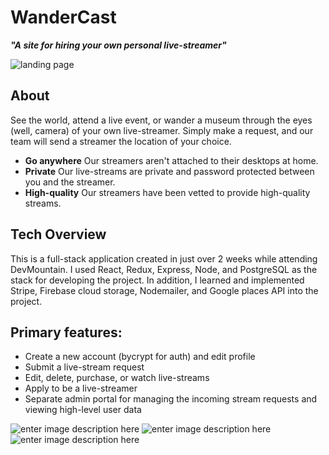 # WanderCast 

***"A site for hiring your own personal live-streamer"***

![landing page](https://lh4.googleusercontent.com/KD_3tBGMKceNjwXmorwcDyiD4L3iGCUykV29kskbcwhK18QAsPYPfkBEraMLcSiNlp6w_Y6KYrcPhelqv0h7w1h_2-u2XAQK0GAQHZN5=s1433)

## About

See the world, attend a live event, or wander a museum through the eyes (well, camera) of your own live-streamer. Simply make a request, and our team will send a streamer the location of your choice.

- **Go anywhere** Our streamers aren't attached to their desktops at home.
- **Private** Our live-streams are private and password protected between you and the streamer.
- **High-quality** Our streamers have been vetted to provide high-quality streams.

## Tech Overview

This is a full-stack application created in just over 2 weeks while attending DevMountain. I used React, Redux, Express, Node, and PostgreSQL as the stack for developing the project. In addition, I learned and implemented Stripe, Firebase cloud storage, Nodemailer, and Google places API into the project.

## Primary features:

-   Create a new account (bycrypt for auth) and edit profile
-   Submit a live-stream request
-   Edit, delete, purchase, or watch live-streams
-   Apply to be a live-streamer
-   Separate admin portal for managing the incoming stream requests and viewing high-level user data

 
   ![enter image description here](https://lh4.googleusercontent.com/l7CdVrL6pGujm_piOrWY-ivcmwMOel3EgGIj4wBYf9smMwuFPhcXvdbQHe-ESbtnDMB8-KM5JcBgDNFRejaXcGmsPpvMo3KkO4IAgJPN=s500)          ![enter image description here](https://lh4.googleusercontent.com/t2yo6K71WUYGwXnyBEFk44zHqa9fO6xK9Drv2DEUqUhnZPo9yZsZWP_obkCEMulhzlfn7_U4sFIO0GyL4t72cI4OhA5SVyMUP-yw9vBr=s500)   ![enter image description here](https://lh5.googleusercontent.com/stgsvXc-SeL2OUAQRzJUa_EHgAsofEJCxNoQvEqQ5xg9NdXwqzqfhQjmsyW042CK95QNNlM2LZhNwxWdbfIcUEDxQv1ODzgiGRdLef8f=s500)
